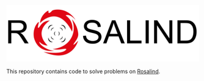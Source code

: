 ![Rosalind Logo](https://github.com/janetxinli/Rosalind/blob/master/rosalindlogo.jpg)

This repository contains code to solve problems on [Rosalind](http://rosalind.info/problems/list-view/).

